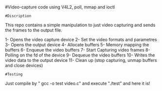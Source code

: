 #Video-capture code using V4L2, poll, mmap and ioctl

	#Discription
This repo contains a simple manipulation to just video capturing 
and sends the frames to the output file.

1- Opens the video capture device
2- Set the video formats and parametres
3- Opens the output device
4- Allocate buffers
5- Memory mapping the buffers
6- Enqueue the video buffers
7- Start Capturing video frames
8- Polling on the fd of the device
9- Dequeue the video buffers
10- Writes the video data to the output device
11- Clean up (stop capturing, unmap buffers and close devices) 

	#Testing
Just compile by " gcc -o test video.c" and execute "./test" and here it is!
